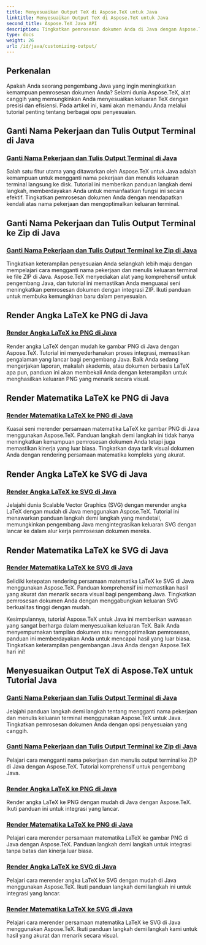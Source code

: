 ```yaml
---
title: Menyesuaikan Output TeX di Aspose.TeX untuk Java
linktitle: Menyesuaikan Output TeX di Aspose.TeX untuk Java
second_title: Aspose.TeX Java API
description: Tingkatkan pemrosesan dokumen Anda di Java dengan Aspose.TeX. Jelajahi panduan tentang mengganti nama pekerjaan, menulis keluaran terminal, dan merender angka dan matematika LaTeX dengan mulus ke PNG/SVG.
type: docs
weight: 26
url: /id/java/customizing-output/
---
```

## Perkenalan

Apakah Anda seorang pengembang Java yang ingin meningkatkan kemampuan pemrosesan dokumen Anda? Selami dunia Aspose.TeX, alat canggih yang memungkinkan Anda menyesuaikan keluaran TeX dengan presisi dan efisiensi. Pada artikel ini, kami akan memandu Anda melalui tutorial penting tentang berbagai opsi penyesuaian.

## Ganti Nama Pekerjaan dan Tulis Output Terminal di Java

### [Ganti Nama Pekerjaan dan Tulis Output Terminal di Java](./override-job-name-disk/)

Salah satu fitur utama yang ditawarkan oleh Aspose.TeX untuk Java adalah kemampuan untuk mengganti nama pekerjaan dan menulis keluaran terminal langsung ke disk. Tutorial ini memberikan panduan langkah demi langkah, memberdayakan Anda untuk memanfaatkan fungsi ini secara efektif. Tingkatkan pemrosesan dokumen Anda dengan mendapatkan kendali atas nama pekerjaan dan mengoptimalkan keluaran terminal.

## Ganti Nama Pekerjaan dan Tulis Output Terminal ke Zip di Java

### [Ganti Nama Pekerjaan dan Tulis Output Terminal ke Zip di Java](./override-job-name-zip/)

Tingkatkan keterampilan penyesuaian Anda selangkah lebih maju dengan mempelajari cara mengganti nama pekerjaan dan menulis keluaran terminal ke file ZIP di Java. Aspose.TeX menyediakan alat yang komprehensif untuk pengembang Java, dan tutorial ini memastikan Anda menguasai seni meningkatkan pemrosesan dokumen dengan integrasi ZIP. Ikuti panduan untuk membuka kemungkinan baru dalam penyesuaian.

## Render Angka LaTeX ke PNG di Java

### [Render Angka LaTeX ke PNG di Java](./render-lafigures-png/)

Render angka LaTeX dengan mudah ke gambar PNG di Java dengan Aspose.TeX. Tutorial ini menyederhanakan proses integrasi, memastikan pengalaman yang lancar bagi pengembang Java. Baik Anda sedang mengerjakan laporan, makalah akademis, atau dokumen berbasis LaTeX apa pun, panduan ini akan membekali Anda dengan keterampilan untuk menghasilkan keluaran PNG yang menarik secara visual.

## Render Matematika LaTeX ke PNG di Java

### [Render Matematika LaTeX ke PNG di Java](./render-lamath-png/)

Kuasai seni merender persamaan matematika LaTeX ke gambar PNG di Java menggunakan Aspose.TeX. Panduan langkah demi langkah ini tidak hanya meningkatkan kemampuan pemrosesan dokumen Anda tetapi juga memastikan kinerja yang luar biasa. Tingkatkan daya tarik visual dokumen Anda dengan rendering persamaan matematika kompleks yang akurat.

## Render Angka LaTeX ke SVG di Java

### [Render Angka LaTeX ke SVG di Java](./render-lafigures-svg/)

Jelajahi dunia Scalable Vector Graphics (SVG) dengan merender angka LaTeX dengan mudah di Java menggunakan Aspose.TeX. Tutorial ini menawarkan panduan langkah demi langkah yang mendetail, memungkinkan pengembang Java mengintegrasikan keluaran SVG dengan lancar ke dalam alur kerja pemrosesan dokumen mereka.

## Render Matematika LaTeX ke SVG di Java

### [Render Matematika LaTeX ke SVG di Java](./render-lamath-svg/)

Selidiki ketepatan rendering persamaan matematika LaTeX ke SVG di Java menggunakan Aspose.TeX. Panduan komprehensif ini memastikan hasil yang akurat dan menarik secara visual bagi pengembang Java. Tingkatkan pemrosesan dokumen Anda dengan menggabungkan keluaran SVG berkualitas tinggi dengan mudah.

Kesimpulannya, tutorial Aspose.TeX untuk Java ini memberikan wawasan yang sangat berharga dalam menyesuaikan keluaran TeX. Baik Anda menyempurnakan tampilan dokumen atau mengoptimalkan pemrosesan, panduan ini memberdayakan Anda untuk mencapai hasil yang luar biasa. Tingkatkan keterampilan pengembangan Java Anda dengan Aspose.TeX hari ini!
## Menyesuaikan Output TeX di Aspose.TeX untuk Tutorial Java
### [Ganti Nama Pekerjaan dan Tulis Output Terminal di Java](./override-job-name-disk/)
Jelajahi panduan langkah demi langkah tentang mengganti nama pekerjaan dan menulis keluaran terminal menggunakan Aspose.TeX untuk Java. Tingkatkan pemrosesan dokumen Anda dengan opsi penyesuaian yang canggih.
### [Ganti Nama Pekerjaan dan Tulis Output Terminal ke Zip di Java](./override-job-name-zip/)
Pelajari cara mengganti nama pekerjaan dan menulis output terminal ke ZIP di Java dengan Aspose.TeX. Tutorial komprehensif untuk pengembang Java.
### [Render Angka LaTeX ke PNG di Java](./render-lafigures-png/)
Render angka LaTeX ke PNG dengan mudah di Java dengan Aspose.TeX. Ikuti panduan ini untuk integrasi yang lancar.
### [Render Matematika LaTeX ke PNG di Java](./render-lamath-png/)
Pelajari cara merender persamaan matematika LaTeX ke gambar PNG di Java dengan Aspose.TeX. Panduan langkah demi langkah untuk integrasi tanpa batas dan kinerja luar biasa.
### [Render Angka LaTeX ke SVG di Java](./render-lafigures-svg/)
Pelajari cara merender angka LaTeX ke SVG dengan mudah di Java menggunakan Aspose.TeX. Ikuti panduan langkah demi langkah ini untuk integrasi yang lancar.
### [Render Matematika LaTeX ke SVG di Java](./render-lamath-svg/)
Pelajari cara merender persamaan matematika LaTeX ke SVG di Java menggunakan Aspose.TeX. Ikuti panduan langkah demi langkah kami untuk hasil yang akurat dan menarik secara visual.